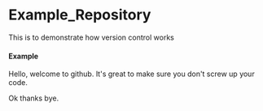 # Example_Repository
This is to demonstrate how version control works

#### Example
Hello, welcome to github.  It's great to make sure you don't screw up your code.  

Ok thanks bye.
